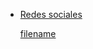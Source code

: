 - <style>
  title:: ia
  .markdown-section {
      max-width: 98% !important;
  }
  
  @media (max-width: 768px) {
      div.iframe-container {
        padding-top: 120%;  /* Aumentar el porcentaje para dispositivos más pequeños */
      }
    }
  </style>
  
  [Redes sociales](redes.md#socialNetworks ':include')
  
  [filename](https://innteresante.com/sheet2web/index.html?tags=inteligenciaartificial  ':include :type=iframe width=100% height=1200px')
